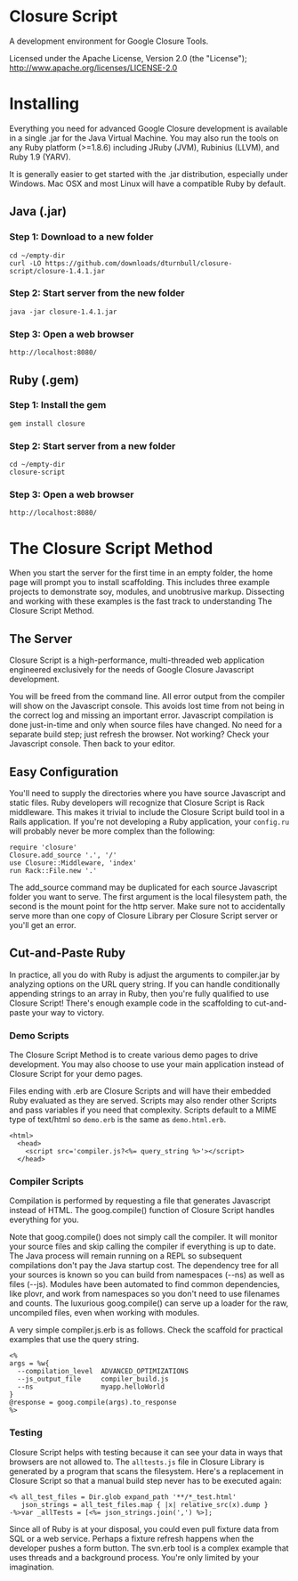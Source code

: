 # Closure Script

A development environment for Google Closure Tools.

Licensed under the Apache License, Version 2.0 (the "License"); 
<http://www.apache.org/licenses/LICENSE-2.0>

# Installing

Everything you need for advanced Google Closure development is available in a
single .jar for the Java Virtual Machine.  You may also run the tools on any
Ruby platform (>=1.8.6) including JRuby (JVM), Rubinius (LLVM), and Ruby 1.9 (YARV).

It is generally easier to get started with the .jar distribution, especially
under Windows.  Mac OSX and most Linux will have a compatible Ruby by default.

## Java (.jar)

### Step 1: Download to a new folder

    cd ~/empty-dir
    curl -LO https://github.com/downloads/dturnbull/closure-script/closure-1.4.1.jar

### Step 2: Start server from the new folder

    java -jar closure-1.4.1.jar

### Step 3: Open a web browser

    http://localhost:8080/ 


## Ruby (.gem)

### Step 1: Install the gem

    gem install closure

### Step 2: Start server from a new folder

    cd ~/empty-dir
    closure-script
    
### Step 3: Open a web browser

    http://localhost:8080/


# The Closure Script Method

When you start the server for the first time in an empty folder, the home page
will prompt you to install scaffolding.  This includes three example projects to 
demonstrate soy, modules, and unobtrusive markup.  Dissecting and working with
these examples is the fast track to understanding The Closure Script Method.

## The Server

Closure Script is a high-performance, multi-threaded web application engineered 
exclusively for the needs of Google Closure Javascript development.

You will be freed from the command line.  All error output from the compiler
will show on the Javascript console.  This avoids lost time from not being
in the correct log and missing an important error.  Javascript compilation
is done just-in-time and only when source files have changed.
No need for a separate build step; just refresh the browser.  Not working?
Check your Javascript console.  Then back to your editor.

## Easy Configuration

You'll need to supply the directories where you have source Javascript and static files.
Ruby developers will recognize that Closure Script is Rack middleware.  This makes it trivial
to include the Closure Script build tool in a Rails application.  If you're not developing a
Ruby application, your ```config.ru``` will probably never be more complex than the following:

    require 'closure'
    Closure.add_source '.', '/'
    use Closure::Middleware, 'index'
    run Rack::File.new '.'
    
The add_source command may be duplicated for each source Javascript folder you want to
serve.  The first argument is the local filesystem path, the second is the mount point
for the http server.  Make sure not to accidentally serve more than one copy of
Closure Library per Closure Script server or you'll get an error.

## Cut-and-Paste Ruby

In practice, all you do with Ruby is adjust the arguments to compiler.jar by
analyzing options on the URL query string.  If you can handle conditionally appending
strings to an array in Ruby, then you're fully qualified to use Closure Script!
There's enough example code in the scaffolding to cut-and-paste your way to victory.

### Demo Scripts

The Closure Script Method is to create various demo pages to drive development.  You may
also choose to use your main application instead of Closure Script for your demo pages.

Files ending with .erb are Closure Scripts and will have their embedded Ruby evaluated
as they are served.  Scripts may also render other Scripts and pass variables if you
need that complexity.  Scripts default to a MIME type of text/html so ```demo.erb``` is
the same as ```demo.html.erb```.

    <html>
      <head>
        <script src='compiler.js?<%= query_string %>'></script>
      </head>

### Compiler Scripts

Compilation is performed by requesting a file that generates Javascript instead of HTML.
The goog.compile() function of Closure Script handles everything for you.

Note that goog.compile() does not simply call the compiler.  It will monitor your source
files and skip calling the compiler if everything is up to date.  The Java process will
remain running on a REPL so subsequent compilations don't pay the Java startup cost.
The dependency tree for all your sources is known so you can build from namespaces
(--ns) as well as files (--js).  Modules have been automated to find common dependencies,
like plovr, and work from namespaces so you don't need to use filenames and counts.
The luxurious goog.compile() can serve up a loader for the raw, uncompiled files,
even when working with modules.

A very simple compiler.js.erb is as follows.  Check the scaffold for practical examples
that use the query string.

    <%
    args = %w{
      --compilation_level  ADVANCED_OPTIMIZATIONS
      --js_output_file     compiler_build.js
      --ns                 myapp.helloWorld
    }
    @response = goog.compile(args).to_response
    %>

### Testing

Closure Script helps with testing because it can see your data in ways that
browsers are not allowed to. The ```alltests.js``` file in Closure Library is
generated by a program that scans the filesystem.  Here's a replacement in
Closure Script so that a manual build step never has to be executed again:

    <% all_test_files = Dir.glob expand_path '**/*_test.html'
       json_strings = all_test_files.map { |x| relative_src(x).dump }
    -%>var _allTests = [<%= json_strings.join(',') %>];
    
Since all of Ruby is at your disposal, you could even pull fixture data from SQL
or a web service.  Perhaps a fixture refresh happens when the developer pushes a
form button.  The svn.erb tool is a complex example that uses threads and a
background process.  You're only limited by your imagination.
